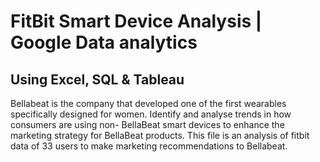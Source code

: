 # FitBit Smart Device Analysis | Google Data analytics 
## Using Excel, SQL & Tableau

Bellabeat is the company that developed one of the first wearables specifically designed for women. 
Identify and analyse trends in how consumers are using non- BellaBeat smart devices to enhance the marketing strategy for BellaBeat products.
This file is an analysis of fitbit data of 33 users to make marketing recommendations to Bellabeat.
